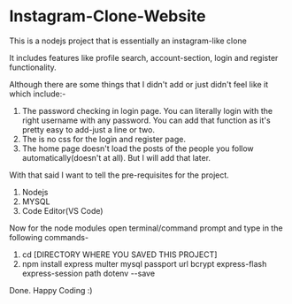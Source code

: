 # Instagram-Clone-Website
This is a nodejs project that is essentially an instagram-like clone

It includes features like profile search, account-section, login and register functionality.

Although there are some things that I didn't add or just didn't feel like it which include:-

1. The password checking in login page. You can literally login with the right username with any password. You can add that function as it's pretty easy to add-just a line or two.
2. The is no css for the login and register page.
3. The home page doesn't load the posts of the people you follow automatically(doesn't at all). But I will add that later.

With that said I want to tell the pre-requisites for the project.

1. Nodejs
2. MYSQL
3. Code Editor(VS Code)

Now for the node modules open terminal/command prompt and type in the following commands-

1. cd [DIRECTORY WHERE YOU SAVED THIS PROJECT]
2. npm install express multer mysql passport url bcrypt express-flash express-session path dotenv --save

Done.
Happy Coding :)

